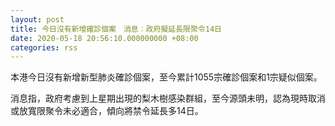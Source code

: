 ```yaml
---
layout: post
title: 今日沒有新增確診個案　消息︰政府擬延長限聚令14日
date: 2020-05-18 20:56:10.000000000 +08:00
categories: rss
---
```


本港今日沒有新增新型肺炎確診個案，至今累計1055宗確診個案和1宗疑似個案。

消息指，政府考慮到上星期出現的梨木樹感染群組，至今源頭未明，認為現時取消或放寬限聚令未必適合，傾向將禁令延長多14日。
